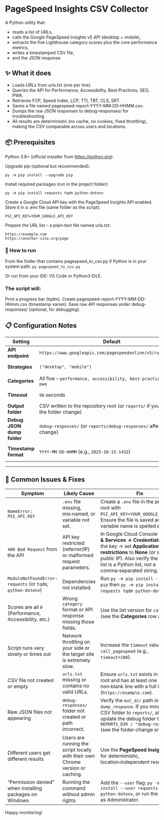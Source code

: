 # PageSpeed Insights CSV Collector
A Python utility that:
* reads a list of URLs, 
* calls the Google PageSpeed Insights v5 API (desktop + mobile), 
* extracts the five Lighthouse category scores plus the core performance metrics, 
* writes a timestamped CSV file,
* and the JSON response.

## ✨ What it does
* Loads URLs from urls.txt (one per line).
* Queries the API for Performance, Accessibility, Best‑Practices, SEO, PWA.
* Retrieves FCP, Speed Index, LCP, TTI, TBT, CLS, SRT.
* Saves a file named pagespeed-report-YYYY‑MM‑DD‑HHMM.csv.
* Dumps the raw JSON responses to debug-responses/ for troubleshooting.
* All results are deterministic (no cache, no cookies, fixed throttling), making the CSV comparable across users and locations.

## 📦 Prerequisites
Python 3.8+ (official installer from https://python.org).

Upgrade pip (optional but recommended):

```py -m pip install --upgrade pip```

Install required packages (run in the project folder):

```py -m pip install requests tqdm python-dotenv```

Create a Google Cloud API key with the PageSpeed Insights API enabled.
Store it in a .env file (same folder as the script):

```PSI_API_KEY=YOUR_GOOGLE_API_KEY```

Prepare the URL list – a plain‑text file named urls.txt:
```
https://example.com
https://another-site.org/page
```

### 🚀 How to run
From the folder that contains pagespeed_to_csv.py if Python is in your system path.
```py pagespeed_to_csv.py```

Or run from your IDE: VS Code or Python3 IDLE.

### The script will:
Print a progress bar (tqdm).
Create pagespeed-report-YYYY-MM-DD-HHmm.csv (timestamp varies).
Save raw API responses under debug-responses/ (optional, for debugging).

## 📋 Configuration Notes  

| Setting | Default | How to change |
|---------|---------|---------------|
| **API endpoint** | `https://www.googleapis.com/pagespeedonline/v5/runPagespeed` | Edit the `API_ENDPOINT` constant near the top of `pagespeed_to_csv.py`. |
| **Strategies** | `("desktop", "mobile")` | Modify the `STRATEGIES` tuple (`STRATEGIES = ("desktop",)` for only desktop, etc.). |
| **Categories** | All five – `performance, accessibility, best‑practices, seo, pwa` | Change the `category` list inside `call_pagespeed` if you need a subset. |
| **Timeout** | `90` seconds | Adjust the `timeout=` argument in `requests.get(...)`. |
| **Output folder** | CSV written to the repository root (or `reports/` if you applied the folder change) | Update `OUTPUT_CSV` (or `REPORTS_DIR`) constants. |
| **Debug JSON dump folder** | `debug-responses/` (or `reports/debug-responses/` after folder change) | Change the `out_dir` path inside `dump_response`. |
| **Timestamp format** | `YYYY‑MM‑DD‑HHMM` (e.g., `2025-10-15-1432`) | Edit the `strftime` pattern in `TIMESTAMP = datetime.datetime.now().strftime("%Y-%m-%d-%H%M")`. |

---

## 🐞 Common Issues & Fixes  

| Symptom | Likely Cause | Fix |
|---------|--------------|-----|
| `NameError: PSI_API_KEY` | `.env` file missing, mis‑named, or variable not set. | Create a `.env` file in the project root with `PSI_API_KEY=YOUR_GOOGLE_API_KEY`. Ensure the file is saved and the variable name is spelled exactly. |
| `400 Bad Request` from the API | API key restricted (referrer/IP) or malformed request parameters. | In Google Cloud Console → **APIs & Services → Credentials** → edit the key → set **Application restrictions** to **None** (or add your public IP). Also verify the `category` list is a Python list, not a comma‑separated string. |
| `ModuleNotFoundError: requests` (or `tqdm`, `python‑dotenv`) | Dependencies not installed. | Run `py -m pip install --upgrade pip` then `py -m pip install requests tqdm python-dotenv`. |
| Scores are all `0` (Performance, Accessibility, etc.) | Wrong `category` format or API response missing those fields. | Use the list version for `category` (see the **Categories** row above). |
| Script runs very slowly or times out | Network throttling on your side or the target site is extremely slow. | Increase the `timeout` value in `call_pagespeed` (e.g., `timeout=180`). |
| CSV file not created or empty | `urls.txt` missing or contains no valid URLs. | Ensure `urls.txt` exists in the repo root and has at least one non‑blank line with a full URL (`https://example.com`). |
| Raw JSON files not appearing | `debug-responses/` folder not created or path incorrect. | Verify the `out_dir` path in `dump_response`. If you moved the CSV folder to `reports/`, also update the debug folder to `REPORTS_DIR / "debug-responses"` (see the folder‑change snippet). |
| Different users get different results | Users are running the script locally with their own Chrome version or caching. | Use the **PageSpeed Insights API**  for deterministic, location‑independent results. |
| “Permission denied” when installing packages on Windows | Running the command without admin rights. | Add the `--user` flag: `py -m pip install --user requests tqdm python-dotenv`, or run the terminal as Administrator. |


Happy monitoring!